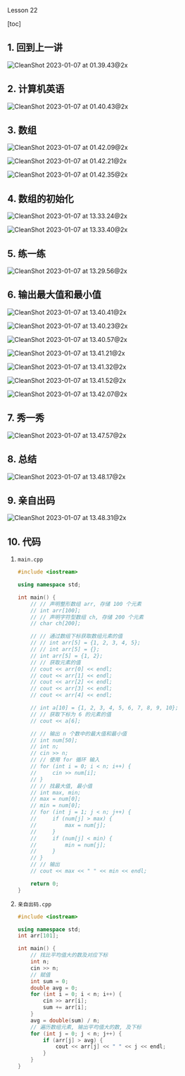 Lesson 22

[toc]

## 1. 回到上一讲

![CleanShot 2023-01-07 at 01.39.43@2x](Lesson%2022.assets/CleanShot%202023-01-07%20at%2001.39.43@2x.png)

## 2. 计算机英语

![CleanShot 2023-01-07 at 01.40.43@2x](Lesson%2022.assets/CleanShot%202023-01-07%20at%2001.40.43@2x.png)

## 3. 数组

![CleanShot 2023-01-07 at 01.42.09@2x](Lesson%2022.assets/CleanShot%202023-01-07%20at%2001.42.09@2x.png)

![CleanShot 2023-01-07 at 01.42.21@2x](Lesson%2022.assets/CleanShot%202023-01-07%20at%2001.42.21@2x.png)

![CleanShot 2023-01-07 at 01.42.35@2x](Lesson%2022.assets/CleanShot%202023-01-07%20at%2001.42.35@2x.png)

## 4. 数组的初始化

![CleanShot 2023-01-07 at 13.33.24@2x](Lesson%2022.assets/CleanShot%202023-01-07%20at%2013.33.24@2x.png)

![CleanShot 2023-01-07 at 13.33.40@2x](Lesson%2022.assets/CleanShot%202023-01-07%20at%2013.33.40@2x.png)

## 5. 练一练

![CleanShot 2023-01-07 at 13.29.56@2x](Lesson%2022.assets/CleanShot%202023-01-07%20at%2013.29.56@2x.png)

## 6. 输出最大值和最小值

![CleanShot 2023-01-07 at 13.40.41@2x](Lesson%2022.assets/CleanShot%202023-01-07%20at%2013.40.41@2x.png)

![CleanShot 2023-01-07 at 13.40.23@2x](Lesson%2022.assets/CleanShot%202023-01-07%20at%2013.40.23@2x.png)

![CleanShot 2023-01-07 at 13.40.57@2x](Lesson%2022.assets/CleanShot%202023-01-07%20at%2013.40.57@2x.png)

![CleanShot 2023-01-07 at 13.41.21@2x](Lesson%2022.assets/CleanShot%202023-01-07%20at%2013.41.21@2x.png)

![CleanShot 2023-01-07 at 13.41.32@2x](Lesson%2022.assets/CleanShot%202023-01-07%20at%2013.41.32@2x.png)

![CleanShot 2023-01-07 at 13.41.52@2x](Lesson%2022.assets/CleanShot%202023-01-07%20at%2013.41.52@2x.png)

![CleanShot 2023-01-07 at 13.42.07@2x](Lesson%2022.assets/CleanShot%202023-01-07%20at%2013.42.07@2x.png)

## 7. 秀一秀

![CleanShot 2023-01-07 at 13.47.57@2x](Lesson%2022.assets/CleanShot%202023-01-07%20at%2013.47.57@2x.png)

## 8. 总结

![CleanShot 2023-01-07 at 13.48.17@2x](Lesson%2022.assets/CleanShot%202023-01-07%20at%2013.48.17@2x.png)

## 9. 亲自出码

![CleanShot 2023-01-07 at 13.48.31@2x](Lesson%2022.assets/CleanShot%202023-01-07%20at%2013.48.31@2x.png)

## 10. 代码

1. `main.cpp`

   ```c++
   #include <iostream>
   
   using namespace std;
   
   int main() {
       // // 声明整形数组 arr, 存储 100 个元素
       // int arr[100];
       // // 声明字符型数组 ch, 存储 200 个元素
       // char ch[200];
   
       // // 通过数组下标获取数组元素的值
       // // int arr[5] = {1, 2, 3, 4, 5};
       // // int arr[5] = {};
       // int arr[5] = {1, 2};
       // // 获取元素的值
       // cout << arr[0] << endl;
       // cout << arr[1] << endl;
       // cout << arr[2] << endl;
       // cout << arr[3] << endl;
       // cout << arr[4] << endl;
   
       // int a[10] = {1, 2, 3, 4, 5, 6, 7, 8, 9, 10};
       // // 获取下标为 6 的元素的值
       // cout << a[6];
   
       // // 输出 n 个数中的最大值和最小值
       // int num[50];
       // int n;
       // cin >> n;
       // // 使用 for 循环 输入
       // for (int i = 0; i < n; i++) {
       //     cin >> num[i];
       // }
       // // 找最大值, 最小值
       // int max, min;
       // max = num[0];
       // min = num[0];
       // for (int j = 1; j < n; j++) {
       //     if (num[j] > max) {
       //         max = num[j];
       //     }
       //     if (num[j] < min) {
       //         min = num[j];
       //     }
       // }
       // // 输出
       // cout << max << " " << min << endl;
   
       return 0;
   }
   ```

2. `亲自出码.cpp`

   ```c++
   #include <iostream>
   
   using namespace std;
   int arr[101];
   
   int main() {
       // 找比平均值大的数及对应下标
       int n;
       cin >> n;
       // 赋值
       int sum = 0;
       double avg = 0;
       for (int i = 0; i < n; i++) {
           cin >> arr[i];
           sum += arr[i];
       }
       avg = double(sum) / n;
       // 遍历数组元素, 输出平均值大的数, 及下标
       for (int j = 0; j < n; j++) {
           if (arr[j] > avg) {
               cout << arr[j] << " " << j << endl;
           }
       }
   }
   ```

   